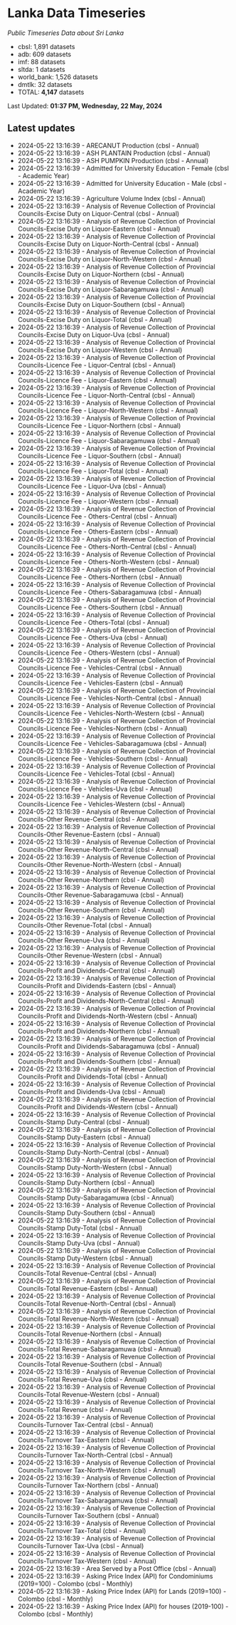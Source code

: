 # Lanka Data Timeseries
*Public Timeseries Data about Sri Lanka*

* cbsl: 1,891 datasets
* adb: 609 datasets
* imf: 88 datasets
* sltda: 1 datasets
* world_bank: 1,526 datasets
* dmtlk: 32 datasets
* TOTAL: **4,147** datasets

Last Updated: **01:37 PM, Wednesday, 22 May, 2024**

## Latest updates

* 2024-05-22 13:16:39 - ARECANUT Production (cbsl - Annual)
* 2024-05-22 13:16:39 - ASH PLANTAIN Production (cbsl - Annual)
* 2024-05-22 13:16:39 - ASH PUMPKIN Production (cbsl - Annual)
* 2024-05-22 13:16:39 - Admitted for University Education - Female (cbsl - Academic Year)
* 2024-05-22 13:16:39 - Admitted for University Education - Male (cbsl - Academic Year)
* 2024-05-22 13:16:39 - Agriculture Volume Index (cbsl - Annual)
* 2024-05-22 13:16:39 - Analysis of Revenue Collection of Provincial Councils-Excise Duty on Liquor-Central (cbsl - Annual)
* 2024-05-22 13:16:39 - Analysis of Revenue Collection of Provincial Councils-Excise Duty on Liquor-Eastern (cbsl - Annual)
* 2024-05-22 13:16:39 - Analysis of Revenue Collection of Provincial Councils-Excise Duty on Liquor-North-Central (cbsl - Annual)
* 2024-05-22 13:16:39 - Analysis of Revenue Collection of Provincial Councils-Excise Duty on Liquor-North-Western (cbsl - Annual)
* 2024-05-22 13:16:39 - Analysis of Revenue Collection of Provincial Councils-Excise Duty on Liquor-Northern (cbsl - Annual)
* 2024-05-22 13:16:39 - Analysis of Revenue Collection of Provincial Councils-Excise Duty on Liquor-Sabaragamuwa (cbsl - Annual)
* 2024-05-22 13:16:39 - Analysis of Revenue Collection of Provincial Councils-Excise Duty on Liquor-Southern (cbsl - Annual)
* 2024-05-22 13:16:39 - Analysis of Revenue Collection of Provincial Councils-Excise Duty on Liquor-Total (cbsl - Annual)
* 2024-05-22 13:16:39 - Analysis of Revenue Collection of Provincial Councils-Excise Duty on Liquor-Uva (cbsl - Annual)
* 2024-05-22 13:16:39 - Analysis of Revenue Collection of Provincial Councils-Excise Duty on Liquor-Western (cbsl - Annual)
* 2024-05-22 13:16:39 - Analysis of Revenue Collection of Provincial Councils-Licence Fee - Liquor-Central (cbsl - Annual)
* 2024-05-22 13:16:39 - Analysis of Revenue Collection of Provincial Councils-Licence Fee - Liquor-Eastern (cbsl - Annual)
* 2024-05-22 13:16:39 - Analysis of Revenue Collection of Provincial Councils-Licence Fee - Liquor-North-Central (cbsl - Annual)
* 2024-05-22 13:16:39 - Analysis of Revenue Collection of Provincial Councils-Licence Fee - Liquor-North-Western (cbsl - Annual)
* 2024-05-22 13:16:39 - Analysis of Revenue Collection of Provincial Councils-Licence Fee - Liquor-Northern (cbsl - Annual)
* 2024-05-22 13:16:39 - Analysis of Revenue Collection of Provincial Councils-Licence Fee - Liquor-Sabaragamuwa (cbsl - Annual)
* 2024-05-22 13:16:39 - Analysis of Revenue Collection of Provincial Councils-Licence Fee - Liquor-Southern (cbsl - Annual)
* 2024-05-22 13:16:39 - Analysis of Revenue Collection of Provincial Councils-Licence Fee - Liquor-Total (cbsl - Annual)
* 2024-05-22 13:16:39 - Analysis of Revenue Collection of Provincial Councils-Licence Fee - Liquor-Uva (cbsl - Annual)
* 2024-05-22 13:16:39 - Analysis of Revenue Collection of Provincial Councils-Licence Fee - Liquor-Western (cbsl - Annual)
* 2024-05-22 13:16:39 - Analysis of Revenue Collection of Provincial Councils-Licence Fee - Others-Central (cbsl - Annual)
* 2024-05-22 13:16:39 - Analysis of Revenue Collection of Provincial Councils-Licence Fee - Others-Eastern (cbsl - Annual)
* 2024-05-22 13:16:39 - Analysis of Revenue Collection of Provincial Councils-Licence Fee - Others-North-Central (cbsl - Annual)
* 2024-05-22 13:16:39 - Analysis of Revenue Collection of Provincial Councils-Licence Fee - Others-North-Western (cbsl - Annual)
* 2024-05-22 13:16:39 - Analysis of Revenue Collection of Provincial Councils-Licence Fee - Others-Northern (cbsl - Annual)
* 2024-05-22 13:16:39 - Analysis of Revenue Collection of Provincial Councils-Licence Fee - Others-Sabaragamuwa (cbsl - Annual)
* 2024-05-22 13:16:39 - Analysis of Revenue Collection of Provincial Councils-Licence Fee - Others-Southern (cbsl - Annual)
* 2024-05-22 13:16:39 - Analysis of Revenue Collection of Provincial Councils-Licence Fee - Others-Total (cbsl - Annual)
* 2024-05-22 13:16:39 - Analysis of Revenue Collection of Provincial Councils-Licence Fee - Others-Uva (cbsl - Annual)
* 2024-05-22 13:16:39 - Analysis of Revenue Collection of Provincial Councils-Licence Fee - Others-Western (cbsl - Annual)
* 2024-05-22 13:16:39 - Analysis of Revenue Collection of Provincial Councils-Licence Fee - Vehicles-Central (cbsl - Annual)
* 2024-05-22 13:16:39 - Analysis of Revenue Collection of Provincial Councils-Licence Fee - Vehicles-Eastern (cbsl - Annual)
* 2024-05-22 13:16:39 - Analysis of Revenue Collection of Provincial Councils-Licence Fee - Vehicles-North-Central (cbsl - Annual)
* 2024-05-22 13:16:39 - Analysis of Revenue Collection of Provincial Councils-Licence Fee - Vehicles-North-Western (cbsl - Annual)
* 2024-05-22 13:16:39 - Analysis of Revenue Collection of Provincial Councils-Licence Fee - Vehicles-Northern (cbsl - Annual)
* 2024-05-22 13:16:39 - Analysis of Revenue Collection of Provincial Councils-Licence Fee - Vehicles-Sabaragamuwa (cbsl - Annual)
* 2024-05-22 13:16:39 - Analysis of Revenue Collection of Provincial Councils-Licence Fee - Vehicles-Southern (cbsl - Annual)
* 2024-05-22 13:16:39 - Analysis of Revenue Collection of Provincial Councils-Licence Fee - Vehicles-Total (cbsl - Annual)
* 2024-05-22 13:16:39 - Analysis of Revenue Collection of Provincial Councils-Licence Fee - Vehicles-Uva (cbsl - Annual)
* 2024-05-22 13:16:39 - Analysis of Revenue Collection of Provincial Councils-Licence Fee - Vehicles-Western (cbsl - Annual)
* 2024-05-22 13:16:39 - Analysis of Revenue Collection of Provincial Councils-Other Revenue-Central (cbsl - Annual)
* 2024-05-22 13:16:39 - Analysis of Revenue Collection of Provincial Councils-Other Revenue-Eastern (cbsl - Annual)
* 2024-05-22 13:16:39 - Analysis of Revenue Collection of Provincial Councils-Other Revenue-North-Central (cbsl - Annual)
* 2024-05-22 13:16:39 - Analysis of Revenue Collection of Provincial Councils-Other Revenue-North-Western (cbsl - Annual)
* 2024-05-22 13:16:39 - Analysis of Revenue Collection of Provincial Councils-Other Revenue-Northern (cbsl - Annual)
* 2024-05-22 13:16:39 - Analysis of Revenue Collection of Provincial Councils-Other Revenue-Sabaragamuwa (cbsl - Annual)
* 2024-05-22 13:16:39 - Analysis of Revenue Collection of Provincial Councils-Other Revenue-Southern (cbsl - Annual)
* 2024-05-22 13:16:39 - Analysis of Revenue Collection of Provincial Councils-Other Revenue-Total (cbsl - Annual)
* 2024-05-22 13:16:39 - Analysis of Revenue Collection of Provincial Councils-Other Revenue-Uva (cbsl - Annual)
* 2024-05-22 13:16:39 - Analysis of Revenue Collection of Provincial Councils-Other Revenue-Western (cbsl - Annual)
* 2024-05-22 13:16:39 - Analysis of Revenue Collection of Provincial Councils-Profit and Dividends-Central (cbsl - Annual)
* 2024-05-22 13:16:39 - Analysis of Revenue Collection of Provincial Councils-Profit and Dividends-Eastern (cbsl - Annual)
* 2024-05-22 13:16:39 - Analysis of Revenue Collection of Provincial Councils-Profit and Dividends-North-Central (cbsl - Annual)
* 2024-05-22 13:16:39 - Analysis of Revenue Collection of Provincial Councils-Profit and Dividends-North-Western (cbsl - Annual)
* 2024-05-22 13:16:39 - Analysis of Revenue Collection of Provincial Councils-Profit and Dividends-Northern (cbsl - Annual)
* 2024-05-22 13:16:39 - Analysis of Revenue Collection of Provincial Councils-Profit and Dividends-Sabaragamuwa (cbsl - Annual)
* 2024-05-22 13:16:39 - Analysis of Revenue Collection of Provincial Councils-Profit and Dividends-Southern (cbsl - Annual)
* 2024-05-22 13:16:39 - Analysis of Revenue Collection of Provincial Councils-Profit and Dividends-Total (cbsl - Annual)
* 2024-05-22 13:16:39 - Analysis of Revenue Collection of Provincial Councils-Profit and Dividends-Uva (cbsl - Annual)
* 2024-05-22 13:16:39 - Analysis of Revenue Collection of Provincial Councils-Profit and Dividends-Western (cbsl - Annual)
* 2024-05-22 13:16:39 - Analysis of Revenue Collection of Provincial Councils-Stamp Duty-Central (cbsl - Annual)
* 2024-05-22 13:16:39 - Analysis of Revenue Collection of Provincial Councils-Stamp Duty-Eastern (cbsl - Annual)
* 2024-05-22 13:16:39 - Analysis of Revenue Collection of Provincial Councils-Stamp Duty-North-Central (cbsl - Annual)
* 2024-05-22 13:16:39 - Analysis of Revenue Collection of Provincial Councils-Stamp Duty-North-Western (cbsl - Annual)
* 2024-05-22 13:16:39 - Analysis of Revenue Collection of Provincial Councils-Stamp Duty-Northern (cbsl - Annual)
* 2024-05-22 13:16:39 - Analysis of Revenue Collection of Provincial Councils-Stamp Duty-Sabaragamuwa (cbsl - Annual)
* 2024-05-22 13:16:39 - Analysis of Revenue Collection of Provincial Councils-Stamp Duty-Southern (cbsl - Annual)
* 2024-05-22 13:16:39 - Analysis of Revenue Collection of Provincial Councils-Stamp Duty-Total (cbsl - Annual)
* 2024-05-22 13:16:39 - Analysis of Revenue Collection of Provincial Councils-Stamp Duty-Uva (cbsl - Annual)
* 2024-05-22 13:16:39 - Analysis of Revenue Collection of Provincial Councils-Stamp Duty-Western (cbsl - Annual)
* 2024-05-22 13:16:39 - Analysis of Revenue Collection of Provincial Councils-Total Revenue-Central (cbsl - Annual)
* 2024-05-22 13:16:39 - Analysis of Revenue Collection of Provincial Councils-Total Revenue-Eastern (cbsl - Annual)
* 2024-05-22 13:16:39 - Analysis of Revenue Collection of Provincial Councils-Total Revenue-North-Central (cbsl - Annual)
* 2024-05-22 13:16:39 - Analysis of Revenue Collection of Provincial Councils-Total Revenue-North-Western (cbsl - Annual)
* 2024-05-22 13:16:39 - Analysis of Revenue Collection of Provincial Councils-Total Revenue-Northern (cbsl - Annual)
* 2024-05-22 13:16:39 - Analysis of Revenue Collection of Provincial Councils-Total Revenue-Sabaragamuwa (cbsl - Annual)
* 2024-05-22 13:16:39 - Analysis of Revenue Collection of Provincial Councils-Total Revenue-Southern (cbsl - Annual)
* 2024-05-22 13:16:39 - Analysis of Revenue Collection of Provincial Councils-Total Revenue-Uva (cbsl - Annual)
* 2024-05-22 13:16:39 - Analysis of Revenue Collection of Provincial Councils-Total Revenue-Western (cbsl - Annual)
* 2024-05-22 13:16:39 - Analysis of Revenue Collection of Provincial Councils-Total Revenue (cbsl - Annual)
* 2024-05-22 13:16:39 - Analysis of Revenue Collection of Provincial Councils-Turnover Tax-Central (cbsl - Annual)
* 2024-05-22 13:16:39 - Analysis of Revenue Collection of Provincial Councils-Turnover Tax-Eastern (cbsl - Annual)
* 2024-05-22 13:16:39 - Analysis of Revenue Collection of Provincial Councils-Turnover Tax-North-Central (cbsl - Annual)
* 2024-05-22 13:16:39 - Analysis of Revenue Collection of Provincial Councils-Turnover Tax-North-Western (cbsl - Annual)
* 2024-05-22 13:16:39 - Analysis of Revenue Collection of Provincial Councils-Turnover Tax-Northern (cbsl - Annual)
* 2024-05-22 13:16:39 - Analysis of Revenue Collection of Provincial Councils-Turnover Tax-Sabaragamuwa (cbsl - Annual)
* 2024-05-22 13:16:39 - Analysis of Revenue Collection of Provincial Councils-Turnover Tax-Southern (cbsl - Annual)
* 2024-05-22 13:16:39 - Analysis of Revenue Collection of Provincial Councils-Turnover Tax-Total (cbsl - Annual)
* 2024-05-22 13:16:39 - Analysis of Revenue Collection of Provincial Councils-Turnover Tax-Uva (cbsl - Annual)
* 2024-05-22 13:16:39 - Analysis of Revenue Collection of Provincial Councils-Turnover Tax-Western (cbsl - Annual)
* 2024-05-22 13:16:39 - Area Served by a Post Office (cbsl - Annual)
* 2024-05-22 13:16:39 - Asking Price Index (API) for Condominiums (2019=100) - Colombo (cbsl - Monthly)
* 2024-05-22 13:16:39 - Asking Price Index (API) for Lands (2019=100) - Colombo (cbsl - Monthly)
* 2024-05-22 13:16:39 - Asking Price Index (API) for houses (2019-100) - Colombo (cbsl - Monthly)